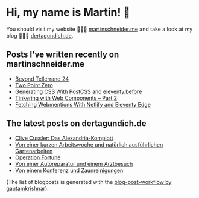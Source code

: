 # Hi, my name is Martin! 👋 
You should visit my website 👨🏼‍💻  [martinschneider.me](https://martinschneider.me) and take a look at my blog 🤷🏼‍♂️ [dertagundich.de](https://www.dertagundich.de).

## Posts I've written recently on martinschneider.me
<!-- MSME-POST-LIST:START -->
- [Beyond Tellerrand 24](https://martinschneider.me/articles/beyond-tellerrand-24/)
- [Two Point Zero](https://martinschneider.me/articles/two-point-zero/)
- [Generating CSS With PostCSS and eleventy.before](https://martinschneider.me/articles/generating-css-with-postcss-and-eleventy-before/)
- [Tinkering with Web Components – Part 2](https://martinschneider.me/articles/tinkering-with-web-components-part-2/)
- [Fetching Webmentions With Netlify and Eleventy Edge](https://martinschneider.me/articles/fetching-webmentions-with-netlify-and-eleventy-edge/)
<!-- MSME-POST-LIST:END -->

## The latest posts on dertagundich.de
<!-- DTUI-POST-LIST:START -->
- [Clive Cussler: Das Alexandria-Komplott](https://www.dertagundich.de/2024/06/clive-cussler-das-alexandria-komplott)
- [Von einer kurzen Arbeitswoche und natürlich ausführlichen Gartenarbeiten](https://www.dertagundich.de/2024/06/von-einer-kurzen-arbeitswoche-und-naturlich-ausfuhrlichen-gartenarbeiten)
- [Operation Fortune](https://www.dertagundich.de/2024/06/operation-fortune)
- [Von einer Autoreparatur und einem Arztbesuch](https://www.dertagundich.de/2024/05/von-einer-autoreparatur-und-einem-arztbesuch)
- [Von einem Konferenz und Zaunreinigungen](https://www.dertagundich.de/2024/05/von-einem-konferenz-und-zaunreinigungen)
<!-- DTUI-POST-LIST:END -->

(The list of blogposts is generated with the [blog-post-workflow by gautamkrishnar](https://github.com/gautamkrishnar/blog-post-workflow)).
